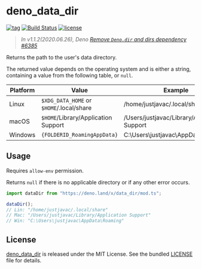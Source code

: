 # deno_data_dir

[![tag](https://img.shields.io/github/release/justjavac/deno_data_dir)](https://github.com/justjavac/deno_data_dir/releases)
[![Build Status](https://github.com/justjavac/deno_data_dir/workflows/ci/badge.svg?branch=master)](https://github.com/justjavac/deno_data_dir/actions)
[![license](https://img.shields.io/github/license/justjavac/deno_data_dir)](https://github.com/justjavac/deno_data_dir/blob/master/LICENSE)

> _In v1.1.2(2020.06.26), Deno [Remove `Deno.dir` and dirs dependency #6385](https://github.com/denoland/deno/pull/6385)_

Returns the path to the user's data directory.

The returned value depends on the operating system and is either a string,
containing a value from the following table, or `null`.

|Platform | Value                                    | Example                                      |
| ------- | ---------------------------------------- | -------------------------------------------- |
| Linux   | `$XDG_DATA_HOME` or `$HOME`/.local/share | /home/justjavac/.local/share                 |
| macOS   | `$HOME`/Library/Application Support      | /Users/justjavac/Library/Application Support |
| Windows | `{FOLDERID_RoamingAppData}`              | C:\Users\justjavac\AppData\Roaming           |

## Usage

Requires `allow-env` permission.

Returns `null` if there is no applicable directory or if any other error occurs.

```ts
import dataDir from "https://deno.land/x/data_dir/mod.ts";

dataDir();
// Lin: "/home/justjavac/.local/share"
// Mac: "/Users/justjavac/Library/Application Support"
// Win: "C:\Users\justjavac\AppData\Roaming"
```

## License

[deno_data_dir](https://github.com/justjavac/deno_data_dir) is released under the MIT License. See the bundled [LICENSE](./LICENSE) file for details.
